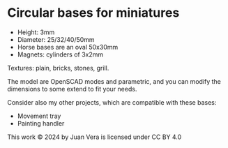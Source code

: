 # Circular bases for miniatures

- Height: 3mm
- Diameter: 25/32/40/50mm
- Horse bases are an oval 50x30mm
- Magnets: cylinders of 3x2mm

Textures: plain, bricks, stones, grill.

The model are OpenSCAD modes and parametric, and you can modify
the dimensions to some extend to fit your needs.

Consider also my other projects, which are compatible with these bases:

- Movement tray
- Painting handler

This work © 2024 by Juan Vera is licensed under CC BY 4.0 